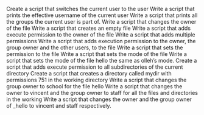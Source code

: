 Create a script that switches the current user to the user
Write a script that prints the effective username of the current user
Write a script that prints all the groups the current user is part of.
Write a script that changes the owner of the file
Write a script that creates an empty file
Write a script that adds execute permission to the owner of the file
Write a script that adds multiple permissions
Write a script that adds execution permission to the owner, the group owner and the other users, to the file
Write a script that sets the permission to the file
Write a script that sets the mode of the file
Write a script that sets the mode of the file hello the same as olleh’s mode.
Create a script that adds execute permission to all subdirectories of the current directory
Create a script that creates a directory called mydir with permissions 751 in the working directory
Write a script that changes the group owner to school for the file hello
Write a script that changes the owner to vincent and the group owner to staff for all the files and directories in the working
Write a script that changes the owner and the group owner of _hello to vincent and staff respectively.  
